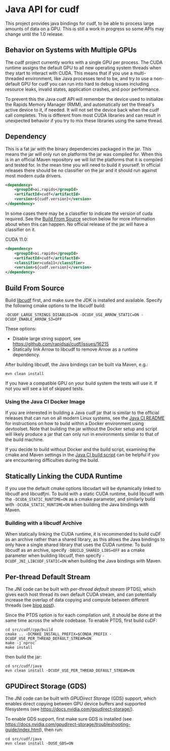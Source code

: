 # Java API for cudf

This project provides java bindings for cudf, to be able to process large amounts of data on
a GPU. This is still a work in progress so some APIs may change until the 1.0 release.

## Behavior on Systems with Multiple GPUs

The cudf project currently works with a single GPU per process. The CUDA runtime
assigns the default GPU to all new operating system threads when they start to
interact with CUDA. This means that if you use a multi-threaded environment,
like Java processes tend to be, and try to use a non-default GPU for cudf you
can run into hard to debug issues including resource leaks, invalid states,
application crashes, and poor performance.

To prevent this the Java cudf API will remember the device used to initialize
the Rapids Memory Manager (RMM), and automatically set the thread's active
device to it, if needed. It will not set the device back when the cudf call
completes. This is different from most CUDA libraries and can result in
unexpected behavior if you try to mix these libraries using the same thread.

## Dependency

This is a fat jar with the binary dependencies packaged in the jar.  This means the jar will only
run on platforms the jar was compiled for.  When this is in an official Maven repository we will
list the platforms that it is compiled and tested for.  In the mean time you will need to build it
yourself. In official releases there should be no classifier on the jar and it should run against
most modern cuda drivers.

```xml
<dependency>
    <groupId>ai.rapids</groupId>
    <artifactId>cudf</artifactId>
    <version>${cudf.version}</version>
</dependency>
```

In some cases there may be a classifier to indicate the version of cuda required. See the
[Build From Source](#build-from-source) section below for more information about when this
can happen. No official release of the jar will have a classifier on it.

CUDA 11.0:
```xml
<dependency>
    <groupId>ai.rapids</groupId>
    <artifactId>cudf</artifactId>
    <classifier>cuda11</classifier>
    <version>${cudf.version}</version>
</dependency>
```

## Build From Source

Build [libcudf](../cpp) first, and make sure the JDK is installed and available. Specify
the following cmake options to the libcudf build:
```
-DCUDF_LARGE_STRINGS_DISABLED=ON -DCUDF_USE_ARROW_STATIC=ON -DCUDF_ENABLE_ARROW_S3=OFF
```
These options:
- Disable large string support, see https://github.com/rapidsai/cudf/issues/16215
- Statically link Arrow to libcudf to remove Arrow as a runtime dependency.

After building libcudf, the Java bindings can be built via Maven, e.g.:
```
mvn clean install
```

If you have a compatible GPU on your build system the tests will use it.  If not you will see a
lot of skipped tests.

### Using the Java CI Docker Image

If you are interested in building a Java cudf jar that is similar to the official releases
that can run on all modern Linux systems, see the [Java CI README](ci/README.md) for
instructions on how to build within a Docker environment using devtoolset. Note that
building the jar without the Docker setup and script will likely produce a jar that can
only run in environments similar to that of the build machine.

If you decide to build without Docker and the build script, examining the cmake and Maven
settings in the [Java CI build script](ci/build-in-docker.sh) can be helpful if you are
encountering difficulties during the build.

## Statically Linking the CUDA Runtime

If you use the default cmake options libcudart will be dynamically linked to libcudf and libcudfjni.
To build with a static CUDA runtime, build libcudf with the `-DCUDA_STATIC_RUNTIME=ON` as a cmake
parameter, and similarly build with `-DCUDA_STATIC_RUNTIME=ON` when building the Java bindings
with Maven.

### Building with a libcudf Archive

When statically linking the CUDA runtime, it is recommended to build cuDF as an archive rather than
a shared library, as this allows the Java bindings to only have a single shared library that uses
the CUDA runtime. To build libcudf as an archive, specify `-DBUILD_SHARED_LIBS=OFF` as a cmake
parameter when building libcudf, then specify `-DCUDF_JNI_LIBCUDF_STATIC=ON` when building the Java
bindings with Maven.

## Per-thread Default Stream

The JNI code can be built with *per-thread default stream* (PTDS), which gives each host thread its
own default CUDA stream, and can potentially increase the overlap of data copying and compute
between different threads (see
[blog post](https://devblogs.nvidia.com/gpu-pro-tip-cuda-7-streams-simplify-concurrency/)).

Since the PTDS option is for each compilation unit, it should be done at the same time across the
whole codebase. To enable PTDS, first build cuDF:
```shell script
cd src/cudf/cpp/build
cmake .. -DCMAKE_INSTALL_PREFIX=$CONDA_PREFIX -DCUDF_USE_PER_THREAD_DEFAULT_STREAM=ON
make -j`nproc`
make install
```

then build the jar:
```shell script
cd src/cudf/java
mvn clean install -DCUDF_USE_PER_THREAD_DEFAULT_STREAM=ON
```

## GPUDirect Storage (GDS)

The JNI code can be built with *GPUDirect Storage* (GDS) support, which enables direct copying
between GPU device buffers and supported filesystems (see
https://docs.nvidia.com/gpudirect-storage/).

To enable GDS support, first make sure GDS is installed (see
https://docs.nvidia.com/gpudirect-storage/troubleshooting-guide/index.html), then run:
```shell script
cd src/cudf/java
mvn clean install -DUSE_GDS=ON
```
